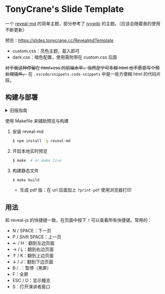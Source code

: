# TonyCrane's Slide Template

一个 [reveal-md](https://github.com/webpro/reveal-md) 的简单主题，部分参考了 [jyywiki](https://jyywiki.cn) 的主题。（应该会随着我的使用不断更新）

预览：https://slides.tonycrane.cc/RevealmdTemplate

- custom.css：亮色主题，载入即可
- dark.css：暗色配置，使用需附带在 custom.css 后面

~~对于我这种停留在 html+css 的前端水平，当然是宁可多糊 html 也不愿意写个预处理插件。~~ 在 `.vscode/snippets.code-snippets` 中是一些方便糊 html 的代码片段。

## 构建与部署

<details>
<summary>旧版指南</summary>

1. 安装 reveal-md
    ```sh 
    $ npm install -g reveal-md
    ```
2. 在浏览器中实时预览
    ```sh 
    $ reveal-md main.md -w
    ```
3. 构建静态文件
    ```sh 
    $ reveal-md main.md --static site --assets-dir assets
    ```
    - 生成 pdf 版：在 url 后面加上 `?print-pdf` 使用浏览器打印
4. 部署
    - 很蠢的一个实现，总之就是用 Action 把 site 文件夹中的内容复制到我的另一个私有 repo 中，然后在那个 repo 里部署 GitHub Pages
    - 构建出 site 文件夹后 commit & push，message 需要以 `[deploy]` 开头

</details>

使用 Makefile 来辅助预览与构建

1. 安装 reveal-md
    ```sh 
    $ npm install -g reveal-md
    ```
2. 开启本地实时预览
    ```sh
    $ make  # or make live
    ```
3. 构建静态文件
    ```sh
    $ make build
    ```
    - 生成 pdf 版：在 url 后面加上 `?print-pdf` 使用浏览器打印

## 用法

和 reveal-js 的快捷键一致，在页面中按下 `?` 可以查看所有快捷键。常用的：

- N / SPACE：下一页
- P / Shift SPACE：上一页
- ← / H：翻到左边页面
- → / L：翻到右边页面
- ↑ / K：翻到上边页面
- ↓ / J：翻到下边页面
- B / .：暂停（黑屏）
- F：全屏
- ESC / O：显示概览
- S：打开演讲者窗口
